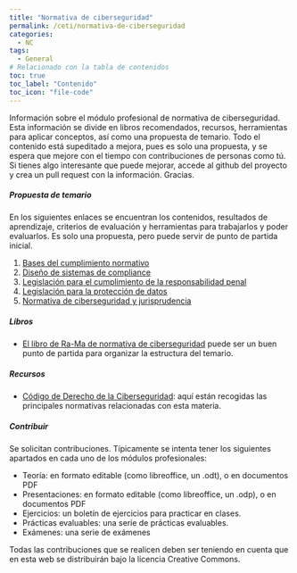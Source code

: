 ```yaml
---
title: "Normativa de ciberseguridad"
permalink: /ceti/normativa-de-ciberseguridad
categories:
  - NC
tags:
  - General
# Relacionado con la tabla de contenidos
toc: true
toc_label: "Contenido"
toc_icon: "file-code"
---
```


Información sobre el módulo profesional de normativa de ciberseguridad. Esta información se divide en libros recomendados, recursos, herramientas para aplicar conceptos, así como una propuesta de temario. Todo el contenido está supeditado a mejora, pues es solo una propuesta, y se espera que mejore con el tiempo con contribuciones de personas como tú. Si tienes algo interesante que puede mejorar, accede al github del proyecto y crea un pull request con la información. Gracias.

##### Propuesta de temario

En los siguientes enlaces se encuentran los contenidos, resultados de aprendizaje, criterios de evaluación y herramientas para trabajarlos y poder evaluarlos. Es solo una propuesta, pero puede servir de punto de partida inicial.

1. [Bases del cumplimiento normativo](/ceti/normativa-de-ciberseguridad/bases-del-cumplimiento-normativo)
2. [Diseño de sistemas de compliance](/ceti/normativa-de-ciberseguridad/diseno-de-sistemas-de-compliance)
3. [Legislación para el cumplimiento de la responsabilidad penal](/ceti/normativa-de-ciberseguridad/legislacion-para-el-cumplimiento-de-la-responsabilidad-penal)
4. [Legislación para la protección de datos](/ceti/normativa-de-ciberseguridad/legislacion-para-la-proteccion-de-datos)
5. [Normativa de ciberseguridad y jurisprudencia](/ceti/normativa-de-ciberseguridad/normativa-de-ciberseguridad-y-jurisprudencia)

##### Libros

- [El libro de Ra-Ma de normativa de ciberseguridad](https://www.ra-ma.es/libro/normativa-de-ciberseguridad_132894/) puede ser un buen punto de partida para organizar la estructura del temario.

##### Recursos

- [Código de Derecho de la Ciberseguridad](https://www.boe.es/biblioteca_juridica/codigos/codigo.php?id=173_Codigo_de_Derecho_de_la_Ciberseguridad&modo=1): aquí están recogidas las principales normativas relacionadas con esta materia.

##### Contribuir

Se solicitan contribuciones. Típicamente se intenta tener los siguientes apartados en cada uno de los módulos profesionales:

- Teoría: en formato editable (como libreoffice, un .odt), o en documentos PDF
- Presentaciones: en formato editable (como libreoffice, un .odp), o en documentos PDF
- Ejercicios: un boletín de ejercicios para practicar en clases.
- Prácticas evaluables: una serie de prácticas evaluables.
- Exámenes: una serie de exámenes

Todas las contribuciones que se realicen deben ser teniendo en cuenta que en esta web se distribuirán bajo la licencia Creative Commons.
